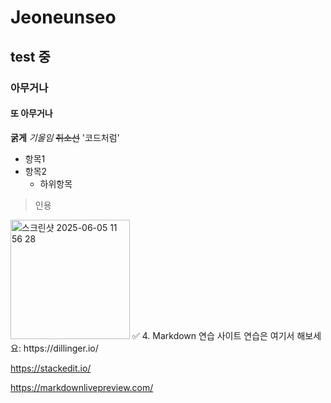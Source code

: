 # Jeoneunseo
## test 중
### 아무거나
#### 또 아무거나
**굵게**
*기울임*
~~취소선~~
'코드처럼'
- 항목1
- 항목2
  - 하위항목
>인용
<img width="191" alt="스크린샷 2025-06-05 11 56 28" src="https://github.com/user-attachments/assets/6c93576b-fd62-477c-b209-6497207129df" />
✅ 4. Markdown 연습 사이트
연습은 여기서 해보세요:
https://dillinger.io/

https://stackedit.io/

https://markdownlivepreview.com/
